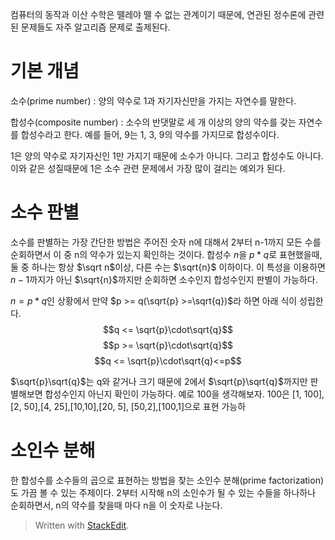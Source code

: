 컴퓨터의 동작과 이산 수학은 뗄레야 뗄 수 없는 관계이기 때문에, 연관된 정수론에 관련된 문제들도 자주 알고리즘 문제로 출제된다.

# 기본 개념

소수(prime number)
: 양의 약수로 1과 자기자신만을 가지는 자연수를 말한다. 

합성수(composite number)
: 소수의 반댓말로 세 개 이상의 양의 약수를 갖는 자연수를 합성수라고 한다. 예를 들어, 9는 1, 3, 9의 약수를 가지므로 합성수이다. 

1은 양의 약수로 자기자신인 1만 가지기 때문에 소수가 아니다. 그리고 합성수도 아니다. 이와 같은 성질때문에 1은 소수 관련 문제에서 가장 많이 걸리는 예외가 된다. 

# 소수 판별

소수를 판별하는 가장 간단한 방법은 주어진 숫자 n에 대해서 2부터 n-1까지 모든 수를 순회하면서 이 중 n의 약수가 있는지 확인하는 것이다. 
합성수 $n$을 $p*q$로 표현했을때, 둘 중 하나는 항상 $\sqrt n$이상, 다른 수는 $\sqrt{n}$ 이하이다. 이 특성을 이용하면 $n-1$까지가 아닌 $\sqrt{n}$까지만 순회하면 소수인지 합성수인지 판별이 가능하다. 

$n = p*q$인 상황에서 만약 $p >= q(\sqrt{p} >=\sqrt{q})$라 하면 아래 식이 성립한다.
$$q <= \sqrt{p}\cdot\sqrt{q}$$$$p >= \sqrt{p}\cdot\sqrt{q}$$
$$q <= \sqrt{p}\cdot\sqrt{q}<=p$$

$\sqrt{p}\sqrt{q}$는 q와 같거나 크기 때문에 2에서 $\sqrt{p}\sqrt{q}$까지만 판별해보면 합성수인지 아닌지  확인이 가능하다. 
예로 100을 생각해보자. 100은 [1, 100],[2, 50],[4, 25],[10,10],[20, 5], [50,2],[100,1]으로 표현 가능하


# 소인수 분해

한 합성수를 소수들의 곱으로 표현하는 방법을 찾는 소인수 분해(prime factorization)도 가끔 볼 수 있는 주제이다. 2부터 시작해 n의 소인수가 될 수 있는 수들을 하나하나 순회하면서, n의 약수를 찾을때 마다 n을 이 숫자로 나눈다. 

> Written with [StackEdit](https://stackedit.io/).
<!--stackedit_data:
eyJoaXN0b3J5IjpbLTExODUxMzI2MTIsLTMwMzM1NzI4NCw3OT
A5MzkzMzQsLTU1MjYzMDQ0OSwtNTUyNTM2NjMwLDQyOTU4ODIy
Nyw4MDEwMzI5NjgsNzMwOTk4MTE2XX0=
-->